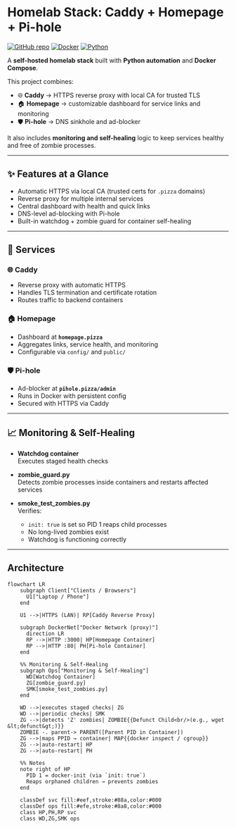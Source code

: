 # Homelab Stack: Caddy + Homepage + Pi-hole

[![GitHub repo](https://img.shields.io/badge/github-dj--3dub/tim--homelab-181717?logo=github)](https://github.com/dj-3dub/tim-homelab)
[![Docker](https://img.shields.io/badge/Docker-Ready-blue?logo=docker)](https://www.docker.com/)
[![Python](https://img.shields.io/badge/Python-Automation-3776AB?logo=python)](https://www.python.org/)

A **self-hosted homelab stack** built with **Python automation** and **Docker Compose**.

This project combines:
- 🌐 **Caddy** → HTTPS reverse proxy with local CA for trusted TLS  
- 🏠 **Homepage** → customizable dashboard for service links and monitoring  
- 🛡️ **Pi-hole** → DNS sinkhole and ad-blocker  

It also includes **monitoring and self-healing** logic to keep services healthy and free of zombie processes.

---

## ✨ Features at a Glance

- Automatic HTTPS via local CA (trusted certs for `.pizza` domains)
- Reverse proxy for multiple internal services
- Central dashboard with health and quick links
- DNS-level ad-blocking with Pi-hole
- Built-in watchdog + zombie guard for container self-healing

---

## 🔧 Services

### 🌐 Caddy
- Reverse proxy with automatic HTTPS
- Handles TLS termination and certificate rotation
- Routes traffic to backend containers

### 🏠 Homepage
- Dashboard at **`homepage.pizza`**
- Aggregates links, service health, and monitoring
- Configurable via `config/` and `public/`

### 🛡️ Pi-hole
- Ad-blocker at **`pihole.pizza/admin`**
- Runs in Docker with persistent config
- Secured with HTTPS via Caddy

---

## 📈 Monitoring & Self-Healing

- **Watchdog container**  
  Executes staged health checks

- **zombie_guard.py**  
  Detects zombie processes inside containers and restarts affected services

- **smoke_test_zombies.py**  
  Verifies:
  - `init: true` is set so PID 1 reaps child processes
  - No long-lived zombies exist
  - Watchdog is functioning correctly

---

## Architecture

```mermaid
flowchart LR
    subgraph Client["Clients / Browsers"]
      U1["Laptop / Phone"]
    end

    U1 -->|HTTPS (LAN)| RP[Caddy Reverse Proxy]

    subgraph DockerNet["Docker Network (proxy)"]
      direction LR
      RP -->|HTTP :3000| HP[Homepage Container]
      RP -->|HTTP :80| PH[Pi-hole Container]
    end

    %% Monitoring & Self-Healing
    subgraph Ops["Monitoring & Self-Healing"]
      WD[Watchdog Container]
      ZG[zombie_guard.py]
      SMK[smoke_test_zombies.py]
    end

    WD -->|executes staged checks| ZG
    WD -->|periodic checks| SMK
    ZG -->|detects 'Z' zombies| ZOMBIE{{Defunct Child<br/>(e.g., wget &lt;defunct&gt;)}}
    ZOMBIE -. parent-> PARENT([Parent PID in Container])
    ZG -->|maps PPID → container| MAP{{docker inspect / cgroup}}
    ZG -->|auto-restart| HP
    ZG -->|auto-restart| PH

    %% Notes
    note right of HP
      PID 1 = docker-init (via `init: true`)
      Reaps orphaned children → prevents zombies
    end

    classDef svc fill:#eef,stroke:#88a,color:#000
    classDef ops fill:#efe,stroke:#8a8,color:#000
    class HP,PH,RP svc
    class WD,ZG,SMK ops

